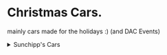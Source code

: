 # Christmas Cars.
mainly cars made for the holidays :) (and DAC Events)

<details>
  
  <summary>Sunchipp's Cars</summary>
  
  * Christmas F1
  * Jen's Speeder (Christmas Livery)
  * Christmas Rat Rod
  * Blixem
  * Sugar Rush
  * Sugar Shock
  * Turbo Treat
  * Clown Car (DAC)
  * Malumcordia
  * Treadator
</details>
